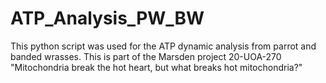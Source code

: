 # ATP_Analysis_PW_BW
This python script was used for the ATP dynamic analysis from parrot and banded wrasses. This is part of the Marsden project 20-UOA-270 "Mitochondria break the hot heart, but what breaks hot mitochondria?" 
